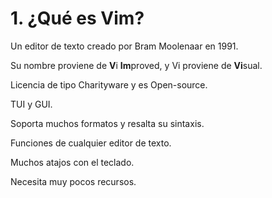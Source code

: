 
# 1. ¿Qué es Vim?

Un editor de texto creado por Bram Moolenaar en 1991.

Su nombre proviene de **V**i **Im**proved, y Vi
proviene de **Vi**sual.

Licencia de tipo Charityware y es Open-source.

TUI y GUI.

Soporta muchos formatos y resalta su sintaxis.

Funciones de cualquier editor de texto.

Muchos atajos con el teclado.

Necesita muy pocos recursos.

